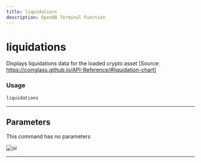 ```yaml
---
title: liquidations
description: OpenBB Terminal Function
---
```


# liquidations

Displays liquidations data for the loaded crypto asset [Source: https://coinglass.github.io/API-Reference/#liquidation-chart]

### Usage

```python
liquidations
```

---

## Parameters

This command has no parameters


![oi](https://user-images.githubusercontent.com/1673206/186211230-e095fe05-6d86-4d6a-aa2d-dd84dee4ad52.png)

---
